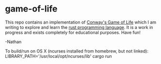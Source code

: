game-of-life
==============

This repo contains an implementation of [Conway's Game of Life](https://en.wikipedia.org/wiki/Conway%27s_Game_of_Life) which I am writing to explore and learn the [rust programming language](https://www.rust-lang.org/). It is a work in progress and exists completely for educational purposes. Have fun!

-Nathan

To build/run on OS X (ncurses installed from homebrew, but not linked):
LIBRARY_PATH='/usr/local/opt/ncurses/lib' cargo run
